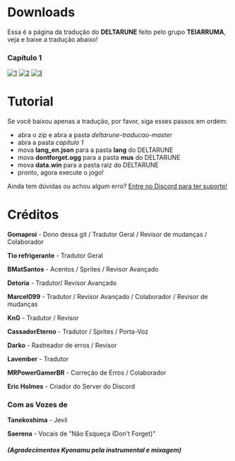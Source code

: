 # Downloads
Essa é a página da tradução do **DELTARUNE** feito pelo grupo **TEIARRUMA**, veja e baixe a tradução abaixo!

### Capítulo 1

[![1](https://i.imgur.com/wDZD6FQ.png)](http://bit.ly/deltarunebr)
[![2](https://i.imgur.com/fxEZskN.png)](http://bit.ly/deltatrad)
[![3](https://i.imgur.com/T21xQAR.png)](https://discord.gg/MBXUw8z)

# Tutorial

Se você baixou apenas a tradução, por favor, siga esses passos em ordem:

- abra o zip e abra a pasta *deltarune-traducao-master*
- abra a pasta *capítulo 1*
- mova **lang_en.json** para a pasta **lang** do DELTARUNE
- mova **dontforget.ogg** para a pasta **mus** do DELTARUNE
- mova **data.win** para a pasta raíz do DELTARUNE
- pronto, agora execute o jogo!

Ainda tem dúvidas ou achou algum erro? [Entre no Discord para ter suporte!](https://discord.gg/MBXUw8z)

# Créditos

**Gomaproi** - Dono dessa git / Tradutor Geral / Revisor de mudanças / Colaborador

**Tio refrigerante** - Tradutor Geral

**BMatSantos** - Acentos / Sprites / Revisor Avançado

**Detoria** - Tradutor/ Revisor Avançado

**Marcel099** - Tradutor / Revisor Avançado / Colaborador / Revisor de mudanças

**KnG** - Tradutor / Revisor

**CassadorEterno** - Tradutor / Sprites / Porta-Voz

**Darko** - Rastreador de erros / Revisor

**Lavember** - Tradutor

**MRPowerGamerBR** - Correção de Erros / Colaborador

**Eric Holmes** - Criador do Server do Discord

### Com as Vozes de

**Tanekoshima** - Jevil

**Saerena** -  Vocais de "Não Esqueça (Don't Forget)"
##### (Agradecimentos *Kyonamu* pela instrumental e mixagem)
